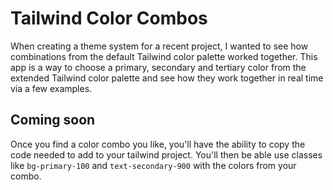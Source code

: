 # Tailwind Color Combos

When creating a theme system for a recent project, I wanted to see how combinations from the default Tailwind color palette worked together. This app is a way to choose a primary, secondary and tertiary color from the extended Tailwind color palette and see how they work together in real time via a few examples.

## Coming soon

Once you find a color combo you like, you'll have the ability to copy the code needed to add to your tailwind project. You'll then be able use classes like `bg-primary-100` and `text-secondary-900` with the colors from your combo.
